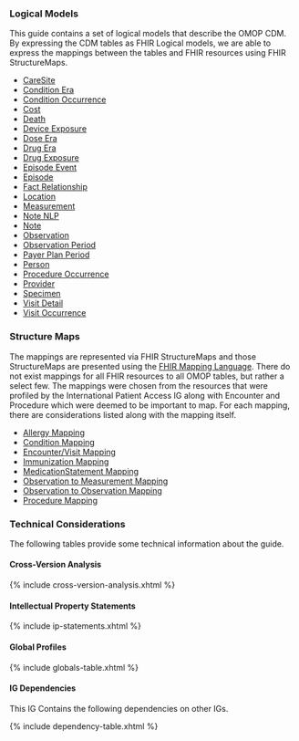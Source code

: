 ### Logical Models
This guide contains a set of logical models that describe the OMOP CDM.  By expressing the CDM tables as FHIR Logical models, we are able to express the mappings between the tables and FHIR resources using FHIR StructureMaps.

* [CareSite](StructureDefinition-CareSite.html)
* [Condition Era](StructureDefinition-ConditionEra.html)
* [Condition Occurrence](StructureDefinition-ConditionOccurrence.html)
* [Cost](StructureDefinition-Cost.html)
* [Death](StructureDefinition-Death.html)
* [Device Exposure](StructureDefinition-DeviceExposure.html)
* [Dose Era](StructureDefinition-DoseEra.html)
* [Drug Era](StructureDefinition-DrugEra.html)
* [Drug Exposure](StructureDefinition-DrugExposure.html)
* [Episode Event](StructureDefinition-EpisodeEvent.html)
* [Episode](StructureDefinition-Episode.html)
* [Fact Relationship](StructureDefinition-FactRelationship.html)
* [Location](StructureDefinition-Location.html)
* [Measurement](StructureDefinition-Measurement.html)
* [Note NLP](StructureDefinition-NoteNLP.html)
* [Note](StructureDefinition-Note.html)
* [Observation](StructureDefinition-Observation.html)
* [Observation Period](StructureDefinition-ObservationPeriod.html)
* [Payer Plan Period](StructureDefinition-PayerPlanPeriod.html)
* [Person](StructureDefinition-Person.html)
* [Procedure Occurrence](StructureDefinition-ProcedureOccurrence.html)
* [Provider](StructureDefinition-Provider.html)
* [Specimen](StructureDefinition-Specimen.html)
* [Visit Detail](StructureDefinition-VisitDetail.html)
* [Visit Occurrence](StructureDefinition-VisitOccurrence.html)

### Structure Maps
The mappings are represented via FHIR StructureMaps and those StructureMaps are presented using the [FHIR Mapping Language](https://hl7.org/fhir/mapping-language.html).  There do not exist mappings for all FHIR resources to all OMOP tables, but rather a select few.  The mappings were chosen from the resources that were profiled by the International Patient Access IG along with Encounter and Procedure which were deemed to be important to map.  For each mapping, there are considerations listed along with the mapping itself.

* [Allergy Mapping](StructureMap-AllergyMap.html)
* [Condition Mapping](StructureMap-ConditionMap.html)
* [Encounter/Visit Mapping](StructureMap-EncounterVisitMap.html)
* [Immunization Mapping](StructureMap-ImmunizationMap.html)
* [MedicationStatement Mapping](StructureMap-MedicationMap.html)
* [Observation to Measurement Mapping](StructureMap-MeasurementMap.html)
* [Observation to Observation Mapping](StructureMap-ObservationMap.html)
* [Procedure Mapping](StructureMap-ProcedureMap.html)

### Technical Considerations
The following tables provide some technical information about the guide.

#### Cross-Version Analysis
{% include cross-version-analysis.xhtml %}

#### Intellectual Property Statements
{% include ip-statements.xhtml %}

#### Global Profiles

{% include globals-table.xhtml %}

#### IG Dependencies

This IG Contains the following dependencies on other IGs.

{% include dependency-table.xhtml %}
